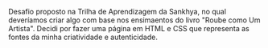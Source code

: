 Desafio proposto na Trilha de Aprendizagem da Sankhya, no qual deveríamos criar algo com base nos ensimaentos do livro "Roube como Um Artista". Decidi por fazer uma página em HTML e CSS que representa as fontes da minha criatividade e autenticidade.
